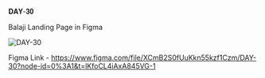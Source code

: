 𝐃𝐀𝐘-𝟑𝟎

Balaji Landing Page in Figma

![DAY-30](https://user-images.githubusercontent.com/85480387/210168784-d2ef1943-c5b4-4f83-b390-220b6ad8d08d.jpg)

Figma Link - https://www.figma.com/file/XCmB2S0fUuKkn55kzf1Czm/DAY-30?node-id=0%3A1&t=lKfoCL4iAxA845VG-1
